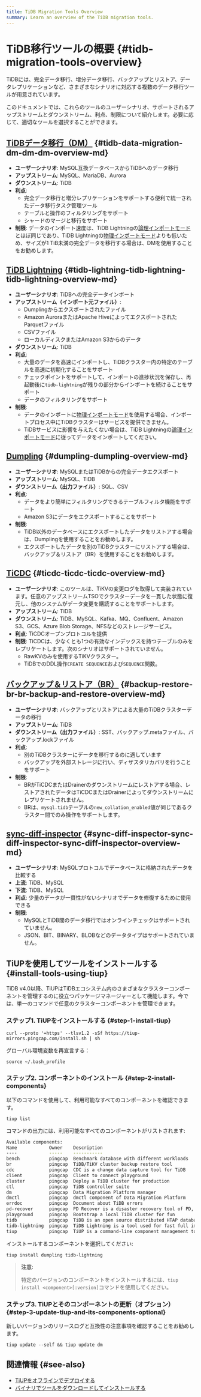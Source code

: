 ```yaml
---
title: TiDB Migration Tools Overview
summary: Learn an overview of the TiDB migration tools.
---
```


# TiDB移行ツールの概要 {#tidb-migration-tools-overview}

TiDBには、完全データ移行、増分データ移行、バックアップとリストア、データレプリケーションなど、さまざまなシナリオに対応する複数のデータ移行ツールが用意されています。

このドキュメントでは、これらのツールのユーザーシナリオ、サポートされるアップストリームとダウンストリーム、利点、制限について紹介します。必要に応じて、適切なツールを選択することができます。

<!--次の図は、各移行ツールのユーザーシナリオを示しています。

!TiDB移行ツール media/migration-tools.png-->

## [TiDBデータ移行（DM）](/dm/dm-overview.md) {#tidb-data-migration-dm-dm-dm-overview-md}

- **ユーザーシナリオ**: MySQL互換データベースからTiDBへのデータ移行
- **アップストリーム**: MySQL、MariaDB、Aurora
- **ダウンストリーム**: TiDB
- **利点**:
  - 完全データ移行と増分レプリケーションをサポートする便利で統一されたデータ移行タスク管理ツール
  - テーブルと操作のフィルタリングをサポート
  - シャードのマージと移行をサポート
- **制限**: データのインポート速度は、TiDB Lightningの[論理インポートモード](/tidb-lightning/tidb-lightning-logical-import-mode.md)とほぼ同じであり、TiDB Lightningの[物理インポートモード](/tidb-lightning/tidb-lightning-physical-import-mode.md)よりも低いため、サイズが1 TiB未満の完全データを移行する場合は、DMを使用することをお勧めします。

## [TiDB Lightning](/tidb-lightning/tidb-lightning-overview.md) {#tidb-lightning-tidb-lightning-tidb-lightning-overview-md}

- **ユーザーシナリオ**: TiDBへの完全データインポート
- **アップストリーム（インポート元ファイル）**:
  - Dumplingからエクスポートされたファイル
  - Amazon AuroraまたはApache HiveによってエクスポートされたParquetファイル
  - CSVファイル
  - ローカルディスクまたはAmazon S3からのデータ
- **ダウンストリーム**: TiDB
- **利点**:
  - 大量のデータを高速にインポートし、TiDBクラスター内の特定のテーブルを高速に初期化することをサポート
  - チェックポイントをサポートして、インポートの進捗状況を保存し、再起動後に`tidb-lightning`が残りの部分からインポートを続けることをサポート
  - データのフィルタリングをサポート
- **制限**:
  - データのインポートに[物理インポートモード](/tidb-lightning/tidb-lightning-physical-import-mode-usage.md)を使用する場合、インポートプロセス中にTiDBクラスターはサービスを提供できません。
  - TiDBサービスに影響を与えたくない場合は、TiDB Lightningの[論理インポートモード](/tidb-lightning/tidb-lightning-logical-import-mode-usage.md)に従ってデータをインポートしてください。

## [Dumpling](/dumpling-overview.md) {#dumpling-dumpling-overview-md}

- **ユーザーシナリオ**: MySQLまたはTiDBからの完全データエクスポート
- **アップストリーム**: MySQL、TiDB
- **ダウンストリーム（出力ファイル）**: SQL、CSV
- **利点**:
  - データをより簡単にフィルタリングできるテーブルフィルタ機能をサポート
  - Amazon S3にデータをエクスポートすることをサポート
- **制限**:
  - TiDB以外のデータベースにエクスポートしたデータをリストアする場合は、Dumplingを使用することをお勧めします。
  - エクスポートしたデータを別のTiDBクラスターにリストアする場合は、バックアップ＆リストア（BR）を使用することをお勧めします。

## [TiCDC](/ticdc/ticdc-overview.md) {#ticdc-ticdc-ticdc-overview-md}

- **ユーザーシナリオ**: このツールは、TiKVの変更ログを取得して実装されています。任意のアップストリームTSOでクラスターデータを一貫した状態に復元し、他のシステムがデータ変更を購読することをサポートします。
- **アップストリーム**: TiDB
- **ダウンストリーム**: TiDB、MySQL、Kafka、MQ、Confluent、Amazon S3、GCS、Azure Blob Storage、NFSなどのストレージサービス。
- **利点**: TiCDCオープンプロトコルを提供
- **制限**: TiCDCは、少なくとも1つの有効なインデックスを持つテーブルのみをレプリケートします。次のシナリオはサポートされていません。
  - RawKVのみを使用するTiKVクラスター。
  - TiDBでのDDL操作`CREATE SEQUENCE`および`SEQUENCE`関数。

## [バックアップ＆リストア（BR）](/br/backup-and-restore-overview.md) {#backup-restore-br-br-backup-and-restore-overview-md}

- **ユーザーシナリオ**: バックアップとリストアによる大量のTiDBクラスターデータの移行
- **アップストリーム**: TiDB
- **ダウンストリーム（出力ファイル）**: SST、バックアップ.metaファイル、バックアップ.lockファイル
- **利点**:
  - 別のTiDBクラスターにデータを移行するのに適しています
  - バックアップを外部ストレージに行い、ディザスタリカバリを行うことをサポート
- **制限**:
  - BRがTiCDCまたはDrainerのダウンストリームにレストアする場合、レストアされたデータはTiCDCまたはDrainerによってダウンストリームにレプリケートされません。
  - BRは、`mysql.tidb`テーブルの`new_collation_enabled`値が同じであるクラスター間でのみ操作をサポートします。

## [sync-diff-inspector](/sync-diff-inspector/sync-diff-inspector-overview.md) {#sync-diff-inspector-sync-diff-inspector-sync-diff-inspector-overview-md}

- **ユーザーシナリオ**: MySQLプロトコルでデータベースに格納されたデータを比較する
- **上流**: TiDB、MySQL
- **下流**: TiDB、MySQL
- **利点**: 少量のデータが一貫性がないシナリオでデータを修復するために使用できる
- **制限**:
  - MySQLとTiDB間のデータ移行ではオンラインチェックはサポートされていません。
  - JSON、BIT、BINARY、BLOBなどのデータタイプはサポートされていません。

## TiUPを使用してツールをインストールする {#install-tools-using-tiup}

TiDB v4.0以降、TiUPはTiDBエコシステム内のさまざまなクラスターコンポーネントを管理するのに役立つパッケージマネージャーとして機能します。今では、単一のコマンドで任意のクラスターコンポーネントを管理できます。

### ステップ1. TiUPをインストールする {#step-1-install-tiup}

```shell
curl --proto '=https' --tlsv1.2 -sSf https://tiup-mirrors.pingcap.com/install.sh | sh
```

グローバル環境変数を再宣言する：

```shell
source ~/.bash_profile
```

### ステップ2. コンポーネントのインストール {#step-2-install-components}

以下のコマンドを使用して、利用可能なすべてのコンポーネントを確認できます。

```shell
tiup list
```

コマンドの出力には、利用可能なすべてのコンポーネントがリストされます:

```bash
Available components:
Name            Owner    Description
----            -----    -----------
bench           pingcap  Benchmark database with different workloads
br              pingcap  TiDB/TiKV cluster backup restore tool
cdc             pingcap  CDC is a change data capture tool for TiDB
client          pingcap  Client to connect playground
cluster         pingcap  Deploy a TiDB cluster for production
ctl             pingcap  TiDB controller suite
dm              pingcap  Data Migration Platform manager
dmctl           pingcap  dmctl component of Data Migration Platform
errdoc          pingcap  Document about TiDB errors
pd-recover      pingcap  PD Recover is a disaster recovery tool of PD, used to recover the PD cluster which cannot start or provide services normally
playground      pingcap  Bootstrap a local TiDB cluster for fun
tidb            pingcap  TiDB is an open source distributed HTAP database compatible with the MySQL protocol
tidb-lightning  pingcap  TiDB Lightning is a tool used for fast full import of large amounts of data into a TiDB cluster
tiup            pingcap  TiUP is a command-line component management tool that can help to download and install TiDB platform components to the local system
```

インストールするコンポーネントを選択してください:

```shell
tiup install dumpling tidb-lightning
```

> **注意:**
>
> 特定のバージョンのコンポーネントをインストールするには、`tiup install <component>[:version]`コマンドを使用してください。

### ステップ3. TiUPとそのコンポーネントの更新（オプション） {#step-3-update-tiup-and-its-components-optional}

新しいバージョンのリリースログと互換性の注意事項を確認することをお勧めします。

```shell
tiup update --self && tiup update dm
```

## 関連情報 {#see-also}

- [TiUPをオフラインでデプロイする](/production-deployment-using-tiup.md#deploy-tiup-offline)
- [バイナリでツールをダウンロードしてインストールする](/download-ecosystem-tools.md)
